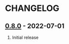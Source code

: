 # CHANGELOG

## [0.8.0](https://github.com/uhppoted/uhppoted-tunnel/releases/tag/v0.8.0) - 2022-07-01

1. Initial release

